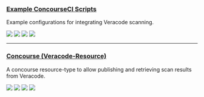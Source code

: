 ### [Example ConcourseCI Scripts](https://github.com/ctcampbell/veracode-ci-examples)

Example configurations for integrating Veracode scanning.

![](https://img.shields.io/github/stars/ctcampbell/veracode-ci-examples.svg)
![](https://img.shields.io/github/languages/top/ctcampbell/veracode-ci-examples)
![](https://img.shields.io/github/contributors/ctcampbell/veracode-ci-examples)
[![](https://img.shields.io/github/followers/ctcampbell?label=ctcampbell&style=social)](https://github.com/ctcampbell)

---
### [Concourse (Veracode-Resource)](https://github.com/cardinal-health/veracode-resource)

A concourse resource-type to allow publishing and retrieving scan results from Veracode.

![](https://img.shields.io/github/stars/cardinal-health/veracode-resource.svg)
![](https://img.shields.io/github/languages/top/cardinal-health/veracode-resource)
![](https://img.shields.io/github/contributors/cardinal-health/veracode-resource)
[![](https://img.shields.io/github/followers/cardinal-health?label=cardinal-health&style=social)](https://github.com/cardinal-health)
